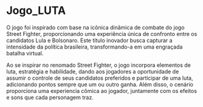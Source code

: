 # Jogo_LUTA

O jogo foi inspirado com base na icônica dinâmica de combate do jogo Street Fighter, proporcionando uma experiência única de confronto entre os candidatos Lula e Bolsonaro. Este título inovador busca capturar a intensidade da política brasileira, transformando-a em uma engraçada batalha virtual.

Ao se inspirar no renomado Street Fighter, o jogo incorpora elementos de luta, estratégia e habilidade, dando aos jogadores a oportunidade de assumir o controle de seus candidatos preferidos e participar de uma luta, adicionando pontos sempre que um ou outro ganha. Além disso, o cenário proporciona uma experiencia cômica ao jogador, juntamente com os efeitos e sons que cada personagem traz.
